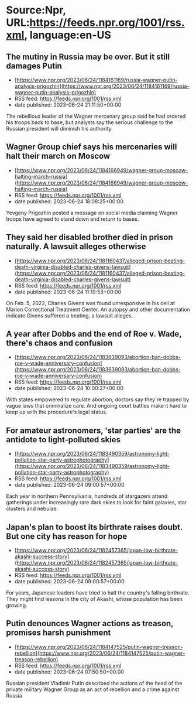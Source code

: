 # Source:Npr, URL:https://feeds.npr.org/1001/rss.xml, language:en-US

## The mutiny in Russia may be over. But it still damages Putin
 - [https://www.npr.org/2023/06/24/1184161169/russia-wagner-putin-analysis-prigozhin](https://www.npr.org/2023/06/24/1184161169/russia-wagner-putin-analysis-prigozhin)
 - RSS feed: https://feeds.npr.org/1001/rss.xml
 - date published: 2023-06-24 21:11:50+00:00

The rebellious leader of the Wagner mercenary group said he had ordered his troops back to base, but analysts say the serious challenge to the Russian president will diminish his authority.

## Wagner Group chief says his mercenaries will halt their march on Moscow
 - [https://www.npr.org/2023/06/24/1184166949/wagner-group-moscow-halting-march-russia](https://www.npr.org/2023/06/24/1184166949/wagner-group-moscow-halting-march-russia)
 - RSS feed: https://feeds.npr.org/1001/rss.xml
 - date published: 2023-06-24 18:08:25+00:00

Yevgeny Prigozhin posted a message on social media claiming Wagner troops have agreed to stand down and return to bases.

## They said her disabled brother died in prison naturally. A lawsuit alleges otherwise
 - [https://www.npr.org/2023/06/24/1181160437/alleged-prison-beating-death-virginia-disabled-charles-givens-lawsuit](https://www.npr.org/2023/06/24/1181160437/alleged-prison-beating-death-virginia-disabled-charles-givens-lawsuit)
 - RSS feed: https://feeds.npr.org/1001/rss.xml
 - date published: 2023-06-24 11:19:53+00:00

On Feb. 5, 2022, Charles Givens was found unresponsive in his cell at Marion Correctional Treatment Center. An autopsy and other documentation indicate Givens suffered a beating, a lawsuit alleges.

## A year after Dobbs and the end of Roe v. Wade, there's chaos and confusion
 - [https://www.npr.org/2023/06/24/1183639093/abortion-ban-dobbs-roe-v-wade-anniversary-confusion](https://www.npr.org/2023/06/24/1183639093/abortion-ban-dobbs-roe-v-wade-anniversary-confusion)
 - RSS feed: https://feeds.npr.org/1001/rss.xml
 - date published: 2023-06-24 10:00:27+00:00

With states empowered to regulate abortion, doctors say they're trapped by vague laws that criminalize care. And ongoing court battles make it hard to keep up with the procedure's legal status.

## For amateur astronomers, 'star parties' are the antidote to light-polluted skies
 - [https://www.npr.org/2023/06/24/1183490359/astronomy-light-pollution-star-party-astrophotography](https://www.npr.org/2023/06/24/1183490359/astronomy-light-pollution-star-party-astrophotography)
 - RSS feed: https://feeds.npr.org/1001/rss.xml
 - date published: 2023-06-24 09:00:57+00:00

Each year in northern Pennsylvania, hundreds of stargazers attend gatherings under increasingly rare dark skies to look for faint galaxies, star clusters and nebulae.

## Japan's plan to boost its birthrate raises doubt. But one city has reason for hope
 - [https://www.npr.org/2023/06/24/1182457365/japan-low-birthrate-akashi-success-story](https://www.npr.org/2023/06/24/1182457365/japan-low-birthrate-akashi-success-story)
 - RSS feed: https://feeds.npr.org/1001/rss.xml
 - date published: 2023-06-24 09:00:57+00:00

For years, Japanese leaders have tried to halt the country's falling birthrate. They might find lessons in the city of Akashi, whose population has been growing.

## Putin denounces Wagner actions as treason, promises harsh punishment
 - [https://www.npr.org/2023/06/24/1184147525/putin-wagner-treason-rebellion](https://www.npr.org/2023/06/24/1184147525/putin-wagner-treason-rebellion)
 - RSS feed: https://feeds.npr.org/1001/rss.xml
 - date published: 2023-06-24 07:50:50+00:00

Russian president Vladimir Putin described the actions of the head of the private military Wagner Group as an act of rebellion and a crime against Russia

